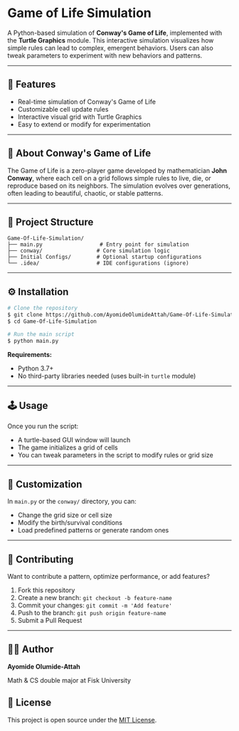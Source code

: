 # Game of Life Simulation

A Python-based simulation of **Conway's Game of Life**, implemented with the **Turtle Graphics** module. This interactive simulation visualizes how simple rules can lead to complex, emergent behaviors. Users can also tweak parameters to experiment with new behaviors and patterns.

---

## 🚀 Features

* Real-time simulation of Conway's Game of Life
* Customizable cell update rules
* Interactive visual grid with Turtle Graphics
* Easy to extend or modify for experimentation

---

## 🧠 About Conway's Game of Life

The Game of Life is a zero-player game developed by mathematician **John Conway**, where each cell on a grid follows simple rules to live, die, or reproduce based on its neighbors. The simulation evolves over generations, often leading to beautiful, chaotic, or stable patterns.

---

## 📁 Project Structure

```
Game-Of-Life-Simulation/
├── main.py                  # Entry point for simulation
├── conway/                 # Core simulation logic
├── Initial Configs/        # Optional startup configurations
└── .idea/                  # IDE configurations (ignore)
```

---

## ⚙️ Installation

```bash
# Clone the repository
$ git clone https://github.com/AyomideOlumideAttah/Game-Of-Life-Simulation.git
$ cd Game-Of-Life-Simulation

# Run the main script
$ python main.py
```

**Requirements:**

* Python 3.7+
* No third-party libraries needed (uses built-in `turtle` module)

---

## 🕹️ Usage

Once you run the script:

* A turtle-based GUI window will launch
* The game initializes a grid of cells
* You can tweak parameters in the script to modify rules or grid size

---

## 🧪 Customization

In `main.py` or the `conway/` directory, you can:

* Change the grid size or cell size
* Modify the birth/survival conditions
* Load predefined patterns or generate random ones

---

## 🤝 Contributing

Want to contribute a pattern, optimize performance, or add features?

1. Fork this repository
2. Create a new branch: `git checkout -b feature-name`
3. Commit your changes: `git commit -m 'Add feature'`
4. Push to the branch: `git push origin feature-name`
5. Submit a Pull Request

---
## 🧑‍💻 Author
**Ayomide Olumide-Attah**

Math & CS double major at Fisk University

## 📜 License

This project is open source under the [MIT License](LICENSE).
